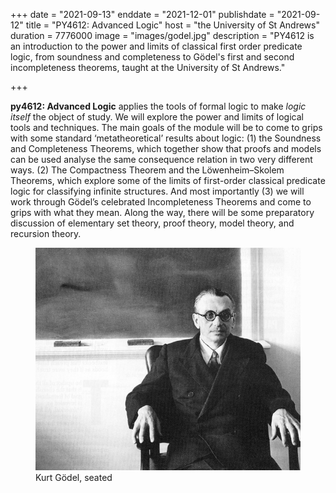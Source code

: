 +++
date = "2021-09-13"
enddate = "2021-12-01"
publishdate = "2021-09-12"
title = "PY4612: Advanced Logic"
host = "the University of St Andrews"
duration = 7776000
image = "images/godel.jpg"
description = "PY4612 is an introduction to the power and limits of classical first order predicate logic, from soundness and completeness to G&ouml;del's first and second incompleteness theorems, taught at the University of St Andrews." 

+++

**<span class="caps">py4612</span>: Advanced Logic** applies the tools of formal logic to make _logic itself_ the object of study. We will explore the power and limits of logical tools and techniques.
The main goals of the module will be to come to grips with some standard ‘metatheoretical’ results about logic: (1) the Soundness and Completeness Theorems, which together show that proofs and models can be used analyse the same consequence relation in two very different ways. (2) The Compactness Theorem and the L&ouml;wenheim&ndash;Skolem Theorems, which explore some of the limits of first-order classical predicate logic for classifying infinite structures. And most importantly (3) we will work through G&ouml;del’s celebrated Incompleteness Theorems and come to grips with what they mean.
Along the way, there will be some preparatory discussion of elementary set theory, proof theory, model theory, and recursion theory.

<figure>
	<img src="/images/godel.jpg" alt="Kurt Godel, seated">
	<figcaption>Kurt G&ouml;del, seated</figcaption>
</figure>

